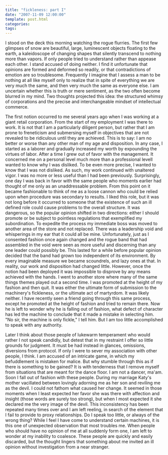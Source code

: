 ```yaml
---
title: "fickleness: part I"
date: "2007-11-09 12:00:00"
template: post.html
categories: 
tags: 
---
```


I stood on the deck this morning watching the rogue flurries. The first few glimpses of snow are beautiful, ­large, luminescent objects floating to the earth, a kaleidoscope of changing shapes that silently transcend to nothing more than vapors. If only people tried to understand rather than appease each other. I stand accused of doing neither. I find it unfortunate that opinions are formed and deformed so readily, or that contradictions of emotion are so troublesome. Frequently I imagine that I assess a man to be nothing at all like myself only to realize that in spite of everything we are very much the same, and then very much the same as everyone else. I am uncertain whether this is truth or mere sentiment, as the two often become blurred in my mind. Two thoughts projected this idea: the structured whimsy of corporations and the precise and interchangeable mindset of intellectual commerce. 

The first notion occurred to me several years ago when I was working at a giant retail corporation. From the start of my employment I was there to work. It is not that I am a particularly diligent person, but rather that I am prone to freneticism and submersing myself in objectives that are not revealed to be ridiculous until they are achieved. This is to say: I am no better or worse than any other man of my age and disposition. In any case, I started as a laborer and gradually increased my worth by expounding the virtues of labor. After a time I grew out of favor with the management. It concerned me on a personal level much more than a professional level­I wanted to know why I was disliked. To be even more precise, I wanted to know that I was not disliked. As such, my work continued with unaltered vigor. I was no more or less useful than I had been previously. Surprisingly, one day I was back in favor with the same people who moments earlier had thought of me only as an unaddressable problem. From this point on it became fashionable to think of me as a loose cannon who could be relied upon when procedure was secondary to results. I liked this role, but it was not long before it occurred to someone that the existence of such an ill defined role could cause problems to the overall structure. It was dangerous, so the popular opinion shifted in two directions: either I should promote or be subject to pointless regulations that exemplified my subordination. To expedite the process my immediate boss was moved to another area of the store and not replaced. There was a leadership void and whisperings in my ear that it could all be mine. Unfortunately, just as I consented fashion once again changed and the rogue band that had assembled in the void were seen as more useful and discerning than any one leader could possibly be. This lasted for a while before popular opinion decided that the band had grown too independent of its environment. By every imaginable measure we became scoundrels, and lazy ones at that. In reality, our work and disposition had changed little. However, once the notion had been deployed it was impossible to disprove by any means achieved with the hands. I went to another store where many of the same things themes played out a second time. I was promoted at the height of my fashion and then quit. It was either the ultimate form of submission to the machinery's fickleness, or the ultimate act of martyrdom. It was likely neither. I have recently seen a friend going through this same process, except he promoted at the height of fashion and tried to remain there. Now he is left to wonder why he is falling out of fashion, what defect of character has led the machine to conclude that it made a mistake in selecting him. "No sir, the machine is only fickle," I tell him. But I am too little accomplished to speak with any authority. 

Later I think about those people of lukewarm temperament who would rather I not speak candidly, but detest that in my restraint I offer so little grounds for judgment. It must be had instead in glances, omissions, diversions from protocol. If only I were to sever my association with other people, I think. I am accused of an intricate game, in which my befuddlement is mistaken for malice. But why stumble through this as if there is something to be gained? It is with tenderness that I remove myself from situations that are meant for the dance floor. I am not a dancer, ma'am. Soon I fall out of fashion with these people. During my marriage Katy's mother vacillated between lovingly adorning me as her son and reviling me as the devil. I could not fathom what caused her change. It seemed in those moments when I least expected her favor she was there with affection and insight (those words are surely too strong), but when I most expected it she declared me the very image of the devil. This inconsistency has been repeated many times over and I am left reeling, in search of the element that I fail to provide to proxy relationships. Do I speak too little, or always of the wrong thing? While I feel I have come to understand certain machines, it is this one of unexpected observation that most troubles me. When people who should have no opinion of me at all suddenly form one, I am left to wonder at my inability to coalesce. These people are quickly and easily discarded, but the thought lingers that something about me invited an ill opinion without investigation from a near stranger.
